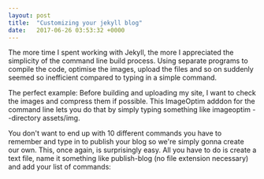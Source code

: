 ```yaml
---
layout: post
title:  "Customizing your jekyll blog"
date:   2017-06-26 03:53:32 +0000
---
```



The more time I spent working with Jekyll, the more I appreciated the simplicity of the command line build process. Using separate programs to compile the code, optimise the images, upload the files and so on suddenly seemed so inefficient compared to typing in a simple command.

The perfect example: Before building and uploading my site, I want to check the images and compress them if possible. This ImageOptim adddon for the command line lets you do that by simply typing something like imageoptim --directory assets/img.

You don't want to end up with 10 different commands you have to remember and type in to publish your blog so we're simply gonna create our own. This, once again, is surprisingly easy. All you have to do is create a text file, name it something like publish-blog (no file extension necessary) and add your list of commands:
